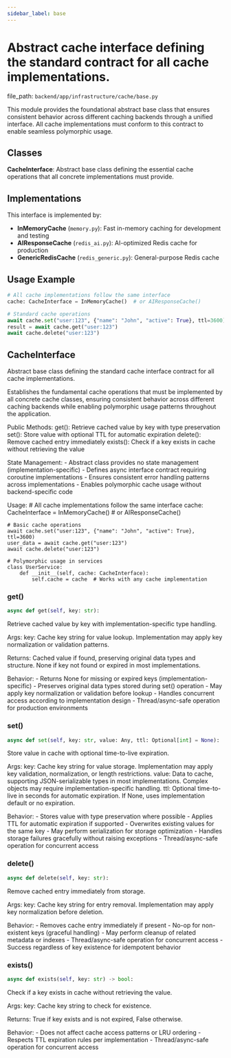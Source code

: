 ```yaml
---
sidebar_label: base
---
```


# Abstract cache interface defining the standard contract for all cache implementations.

  file_path: `backend/app/infrastructure/cache/base.py`

This module provides the foundational abstract base class that ensures consistent
behavior across different caching backends through a unified interface. All cache
implementations must conform to this contract to enable seamless polymorphic usage.

## Classes

**CacheInterface**: Abstract base class defining the essential cache operations
that all concrete implementations must provide.

## Implementations

This interface is implemented by:

- **InMemoryCache** (`memory.py`): Fast in-memory caching for development and testing
- **AIResponseCache** (`redis_ai.py`): AI-optimized Redis cache for production
- **GenericRedisCache** (`redis_generic.py`): General-purpose Redis cache

## Usage Example

```python
# All cache implementations follow the same interface
cache: CacheInterface = InMemoryCache()  # or AIResponseCache()

# Standard cache operations
await cache.set("user:123", {"name": "John", "active": True}, ttl=3600)
result = await cache.get("user:123")
await cache.delete("user:123")
```

## CacheInterface

Abstract base class defining the standard cache interface contract for all cache implementations.

Establishes the fundamental cache operations that must be implemented by all concrete
cache classes, ensuring consistent behavior across different caching backends while
enabling polymorphic usage patterns throughout the application.

Public Methods:
    get(): Retrieve cached value by key with type preservation
    set(): Store value with optional TTL for automatic expiration
    delete(): Remove cached entry immediately
    exists(): Check if a key exists in cache without retrieving the value

State Management:
    - Abstract class provides no state management (implementation-specific)
    - Defines async interface contract requiring coroutine implementations
    - Ensures consistent error handling patterns across implementations
    - Enables polymorphic cache usage without backend-specific code

Usage:
    # All cache implementations follow the same interface
    cache: CacheInterface = InMemoryCache()  # or AIResponseCache()

    # Basic cache operations
    await cache.set("user:123", {"name": "John", "active": True}, ttl=3600)
    user_data = await cache.get("user:123")
    await cache.delete("user:123")

    # Polymorphic usage in services
    class UserService:
        def __init__(self, cache: CacheInterface):
            self.cache = cache  # Works with any cache implementation

### get()

```python
async def get(self, key: str):
```

Retrieve cached value by key with implementation-specific type handling.

Args:
    key: Cache key string for value lookup. Implementation may apply
        key normalization or validation patterns.

Returns:
    Cached value if found, preserving original data types and structure.
    None if key not found or expired in most implementations.

Behavior:
    - Returns None for missing or expired keys (implementation-specific)
    - Preserves original data types stored during set() operation
    - May apply key normalization or validation before lookup
    - Handles concurrent access according to implementation design
    - Thread/async-safe operation for production environments

### set()

```python
async def set(self, key: str, value: Any, ttl: Optional[int] = None):
```

Store value in cache with optional time-to-live expiration.

Args:
    key: Cache key string for value storage. Implementation may apply
        key validation, normalization, or length restrictions.
    value: Data to cache, supporting JSON-serializable types in most implementations.
          Complex objects may require implementation-specific handling.
    ttl: Optional time-to-live in seconds for automatic expiration.
        If None, uses implementation default or no expiration.

Behavior:
    - Stores value with type preservation where possible
    - Applies TTL for automatic expiration if supported
    - Overwrites existing values for the same key
    - May perform serialization for storage optimization
    - Handles storage failures gracefully without raising exceptions
    - Thread/async-safe operation for concurrent access

### delete()

```python
async def delete(self, key: str):
```

Remove cached entry immediately from storage.

Args:
    key: Cache key string for entry removal. Implementation may apply
        key normalization before deletion.

Behavior:
    - Removes cache entry immediately if present
    - No-op for non-existent keys (graceful handling)
    - May perform cleanup of related metadata or indexes
    - Thread/async-safe operation for concurrent access
    - Success regardless of key existence for idempotent behavior

### exists()

```python
async def exists(self, key: str) -> bool:
```

Check if a key exists in cache without retrieving the value.

Args:
    key: Cache key string to check for existence.
    
Returns:
    True if key exists and is not expired, False otherwise.
    
Behavior:
    - Does not affect cache access patterns or LRU ordering
    - Respects TTL expiration rules per implementation
    - Thread/async-safe operation for concurrent access
